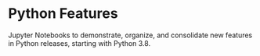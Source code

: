 # Python Features

Jupyter Notebooks to demonstrate, organize, and consolidate new features in Python releases, starting with Python 3.8.

